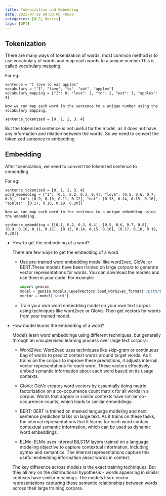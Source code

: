 ```yaml
---
title: Tokenization and Embedding
date: 2023-07-19 00:00:00 +0800
categories: [NLP, Basics]
tags: [GPT]
---
```


## Tokenization

 There are many ways of tokenization of words, most common method is to use vocabulary of words and map each words to a unique number.This is called vocabulary mapping. 

For eg: 

    sentence = "I love to eat apples" 
    vocabulary = ["I", "love", "to", "eat", "apples"] 
    vocabulary_mapping = {"I": 0, "love": 1, "to": 2, "eat": 3, "apples": 4}

    Now we can map each word in the sentence to a unique number using the vocabulary mapping.

    sentence_tokenized = [0, 1, 2, 3, 4]

But the tokenized sentence is not useful for the model, as it does not have any information and relation between the words. So we need to convert the tokenized sentence to embedding.


## Embedding

 After tokenization, we need to convert the tokenized sentence to embedding.

 For eg: 
 
    sentence_tokenized = [0, 1, 2, 3, 4] 
    word_embedding = {"I": [0.1, 0.2, 0.3, 0.4], "love": [0.5, 0.6, 0.7, 0.8], "to": [0.9, 0.10, 0.11, 0.12], "eat": [0.13, 0.14, 0.15, 0.16], "apples": [0.17, 0.18, 0.19, 0.20]}

    Now we can map each word in the sentence to a unique embedding using the embedding.

    sentence_embedding = [[0.1, 0.2, 0.3, 0.4], [0.5, 0.6, 0.7, 0.8], [0.9, 0.10, 0.11, 0.12], [0.13, 0.14, 0.15, 0.16], [0.17, 0.18, 0.19, 0.20]]

- How to get the embedding of a word?

    There are few ways to get the embedding of a word.

    - Use pre-trained word embedding model like word2vec, GloVe, or BERT.These models have been trained on large corpora to generate vector representations for words. You can download the models and use them in your code. For example:
        ```python
        import gensim
        model = gensim.models.KeyedVectors.load_word2vec_format('/path/to/model')  
        vector = model['word']
        ```
    - Train your own word embedding model on your own text corpus using techniques like word2vec or GloVe. Then get vectors for words from your trained model.

- How model learns the embedding of a word?
           
    Models learn word embeddings using different techniques, but generally through an unsupervised learning process over large text corpora:

    - Word2Vec: Word2vec uses techniques like skip-gram or continuous bag of words to predict context words around target words. As it trains on the corpus to improve these predictions, it adjusts internal vector representations for each word. These vectors effectively embed semantic information about each word based on its usage contexts.

    - GloVe: GloVe creates word vectors by essentially doing matrix factorization on a co-occurrence count matrix for all words in a corpus. Words that appear in similar contexts have similar co-occurrence counts, which leads to similar embeddings.

    - BERT: BERT is trained on masked language modeling and next sentence prediction tasks on large text. As it trains on these tasks, the internal representations that it learns for each word contain contextual semantic information, which can be used as dynamic word embeddings.

    - ELMo: ELMo uses internal BiLSTM layers trained on a language modeling objective to capture contextual information, including syntax and semantics. The internal representations capture this useful embedding information about words in context.

    The key difference across models is the exact training techniques. But they all rely on the distributional hypothesis - words appearing in similar contexts have similar meanings. The models learn vector representations capturing these semantic relationships between words across their large training corpora.




